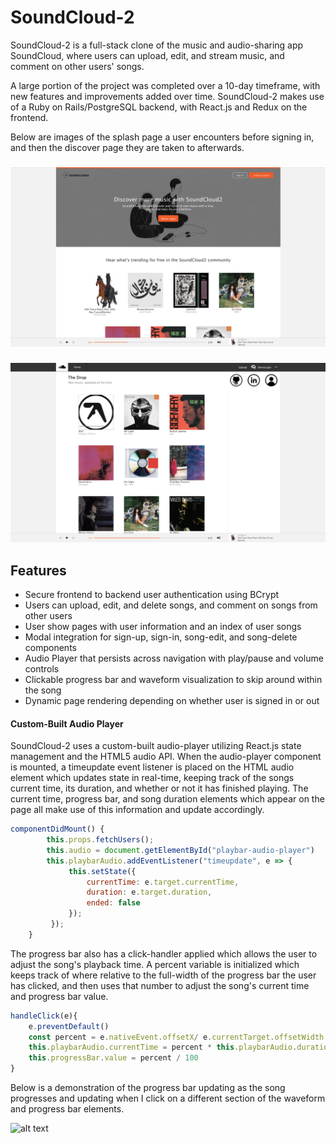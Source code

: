 # SoundCloud-2

SoundCloud-2 is a full-stack clone of the music and audio-sharing app SoundCloud, where users can upload, edit, and stream music, and comment on other users' songs. 

A large portion of the project was completed over a 10-day timeframe, with new features and improvements added over time. SoundCloud-2 makes use of a Ruby on Rails/PostgreSQL backend, with React.js and Redux on the frontend. 

Below are images of the splash page a user encounters before signing in, and then the discover page they are taken to afterwards.               
     
###        
![alt text](https://github.com/Ajay-Vishwanath/SoundCloud2/blob/master/app/assets/images/splash_page_screenshot.png)

###
![alt text](https://github.com/Ajay-Vishwanath/SoundCloud2/blob/master/app/assets/images/discover_page_screenshot.png)

## Features 

* Secure frontend to backend user authentication using BCrypt
* Users can upload, edit, and delete songs, and comment on songs from other users
* User show pages with user information and an index of user songs
* Modal integration for sign-up, sign-in, song-edit, and song-delete components
* Audio Player that persists across navigation with play/pause and volume controls
* Clickable progress bar and waveform visualization to skip around within the song
* Dynamic page rendering depending on whether user is signed in or out

#### Custom-Built Audio Player

SoundCloud-2 uses a custom-built audio-player utilizing React.js state management and the HTML5 audio API. When the audio-player component is mounted, a timeupdate event listener is placed on the HTML audio element which updates state in real-time, keeping track of the songs current time, its duration, and whether or not it has finished playing. The current time, progress bar, and song duration elements which appear on the page all make use of this information and update accordingly. 

```javascript
componentDidMount() {
        this.props.fetchUsers(); 
        this.audio = document.getElementById("playbar-audio-player")
        this.playbarAudio.addEventListener("timeupdate", e => {
             this.setState({
                 currentTime: e.target.currentTime,
                 duration: e.target.duration,
                 ended: false 
             });
         });
    }
```

The progress bar also has a click-handler applied which allows the user to adjust the song's playback time. A percent variable is initialized which keeps track of where relative to the full-width of the progress bar the user has clicked, and then uses that number to adjust the song's current time and progress bar value.

```javascript
handleClick(e){
    e.preventDefault() 
    const percent = e.nativeEvent.offsetX/ e.currentTarget.offsetWidth
    this.playbarAudio.currentTime = percent * this.playbarAudio.duration;
    this.progressBar.value = percent / 100 
}
```
Below is a demonstration of the progress bar updating as the song progresses and updating when I click on a different section of the waveform and progress bar elements.

![alt text](https://github.com/Ajay-Vishwanath/SoundCloud2/blob/master/app/assets/images/audio_player_gif.gif)
